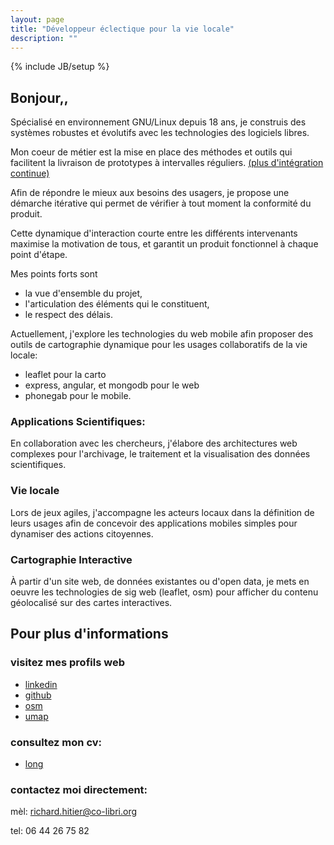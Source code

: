 ```yaml
---
layout: page
title: "Développeur éclectique pour la vie locale"
description: ""
---
```

{% include JB/setup %}


## Bonjour,,

Spécialisé en environnement GNU/Linux depuis 18 ans,
je construis des systèmes robustes et évolutifs avec les
technologies des logiciels libres.

Mon coeur de métier est la mise en place des méthodes et
outils qui facilitent la livraison de prototypes à
intervalles réguliers.
[(plus d'intégration continue)](agile.html#intgration-continue)

Afin de répondre le mieux aux besoins des usagers, je
propose une démarche itérative qui permet de vérifier à tout
moment la conformité du produit.

Cette dynamique d'interaction courte entre les différents
intervenants maximise la motivation de tous, et garantit un
produit fonctionnel à chaque point d'étape.

Mes points forts sont 

- la vue d'ensemble du projet,
- l'articulation des éléments qui le constituent,
- le respect des délais.

Actuellement, j'explore les technologies du web mobile afin
proposer des outils de cartographie dynamique pour les
usages collaboratifs de la vie locale:

- leaflet pour la carto
- express, angular, et mongodb pour le web
- phonegab pour le mobile.

### Applications Scientifiques:

En collaboration avec les chercheurs, j'élabore des
architectures web complexes pour l'archivage, le traitement
et la visualisation des données scientifiques.

### Vie locale

Lors de jeux agiles, j'accompagne les acteurs locaux dans la
définition de leurs usages afin de concevoir des
applications mobiles simples pour dynamiser des actions
citoyennes.

### Cartographie Interactive

À partir d'un site web, de données existantes ou d'open
data, je mets en oeuvre les technologies de  sig web
(leaflet, osm) pour afficher du contenu géolocalisé sur des
cartes interactives.

## Pour plus d'informations

### visitez mes profils web

- [linkedin](http://fr.linkedin.com/in/richardhitier/)
- [github](https://github.com/richardhitier)
- [osm](https://www.openstreetmap.org/user/RichardHitier)
- [umap](http://umap.openstreetmap.fr/en/user/RichardHitier/)

### consultez mon cv:

- [long](http://www.co-libri.org/richard_hitier.pdf)

### contactez moi directement:

mèl: richard.hitier@co-libri.org

tel: 06 44 26 75 82

